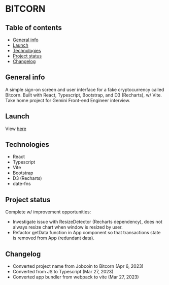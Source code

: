 # BITCORN

## Table of contents

- [General info](#general-info)
- [Launch](#launch)
- [Technologies](#technologies)
- [Project status](#project-status)
- [Changelog](#changelog)

## General info

A simple sign-on screen and user interface for a fake cryptocurrency called Bitcorn. Built with React, Typescript, Bootstrap, and D3 (Recharts), w/ Vite. Take home project for Gemini Front-end Engineer interview.

## Launch

View [here](https://jobcoin-1c304e.netlify.app/)

## Technologies

- React
- Typescript
- Vite
- Bootstrap
- D3 (Recharts)
- date-fns

## Project status

Complete w/ improvement opportunities:

- Investigate issue with ResizeDetector (Recharts dependency), does not always resize chart when window is resized by user.
- Refactor getData function in App component so that transactions state is removed from App (redundant data).

## Changelog

- Converted project name from Jobcoin to Bitcorn (Apr 6, 2023)
- Converted from JS to Typescript (Mar 27, 2023)
- Converted app bundler from webpack to vite (Mar 27, 2023)
